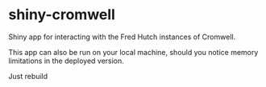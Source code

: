 # shiny-cromwell
Shiny app for interacting with the Fred Hutch instances of Cromwell.

This app can also be run on your local machine, should you notice memory limitations in the deployed version.

Just rebuild